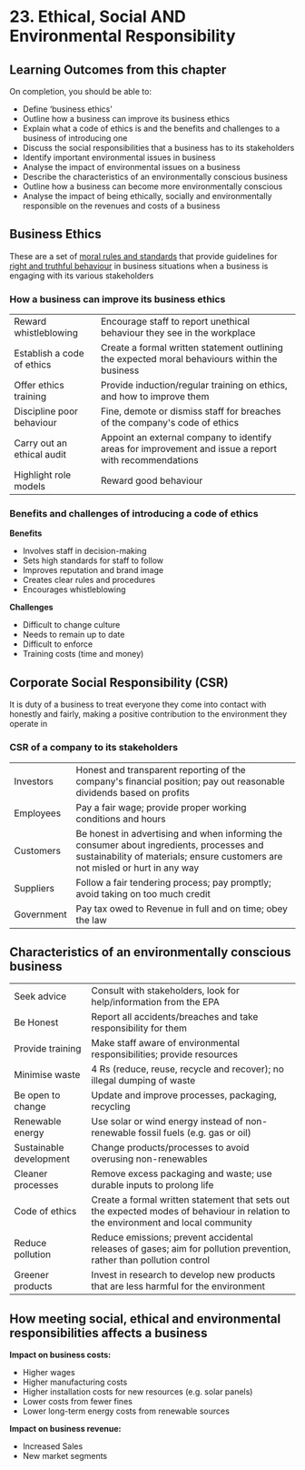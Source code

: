 # 23. Ethical, Social AND Environmental Responsibility

## Learning Outcomes from this chapter​
On completion, you should be able to:

- ​Define ‘business ethics’​
- Outline how a business can improve its business ethics​
- Explain what a code of ethics is and the benefits and challenges to a business of introducing one ​
- Discuss the social responsibilities that a business has to its stakeholders​
- Identify important environmental issues in business​
- Analyse the impact of environmental issues on a business​
- Describe the characteristics of an environmentally conscious business​
- Outline how a business can become more environmentally conscious ​
- Analyse the impact of being ethically, socially and environmentally responsible on the revenues and costs of a business ​

## Business Ethics
These are a set of <u>moral rules and standards</u> that provide guidelines for <u>right and truthful behaviour</u> in business situations when a business is engaging with its various stakeholders

### How a business can improve its business ethics

| | |
|-|-|
| Reward whistleblowing | Encourage staff to report unethical behaviour they see in the workplace |
| Establish a code of ethics | Create a formal written statement outlining the expected moral behaviours within the business |
| Offer ethics training | Provide induction/regular training on ethics, and how to improve them |
| Discipline poor behaviour | Fine, demote or dismiss staff for breaches of the company's code of ethics |
| Carry out an ethical audit | Appoint an external company to identify areas for improvement and issue a report with recommendations |
| Highlight role models | Reward good behaviour |

### Benefits and challenges of introducing a code of ethics

**Benefits**
- Involves staff in decision-making
- Sets high standards for staff to follow
- Improves reputation and brand image
- Creates clear rules and procedures
- Encourages whistleblowing

**Challenges**
- Difficult to change culture
- Needs to remain up to date
- Difficult to enforce
- Training costs (time and money)

## Corporate Social Responsibility (CSR)
It is duty of a business to treat everyone they come into contact with honestly and fairly, making a positive contribution to the environment they operate in

### CSR of a company to its stakeholders

| | |
|-|-|
| Investors | Honest and transparent reporting of the company's financial position; pay out reasonable dividends based on profits |
| Employees | Pay a fair wage; provide proper working conditions and hours |
| Customers | Be honest in advertising and when informing the consumer about ingredients, processes and sustainability of materials; ensure customers are not misled or hurt in any way |
| Suppliers | Follow a fair tendering process; pay promptly; avoid taking on too much credit |
| Government | Pay tax owed to Revenue in full and on time; obey the law |

## Characteristics of an environmentally conscious business​

| | |
|-|-|
| Seek advice | Consult with stakeholders, look for help/information from the EPA |
| Be Honest | Report all accidents/breaches and take responsibility for them |
| Provide training | Make staff aware of environmental responsibilities; provide resources |
| Minimise waste | 4 Rs (reduce, reuse, recycle and recover); no illegal dumping of waste |
| Be open to change | Update and improve processes, packaging, recycling |
| Renewable energy | Use solar or wind energy instead of non-renewable fossil fuels (e.g. gas or oil) |
| Sustainable development | Change products/processes to avoid overusing non-renewables |
| Cleaner processes | Remove excess packaging and waste; use durable inputs to prolong life |
| Code of ethics | Create a formal written statement that sets out the expected modes of behaviour in relation to the environment and local community |
| Reduce pollution | Reduce emissions; prevent accidental releases of gases; aim for pollution prevention, rather than pollution control |
| Greener products | Invest in research to develop new products that are less harmful for the environment |

## How meeting social, ethical and environmental responsibilities affects a business ​
**Impact on business costs:**
- Higher wages​
- Higher manufacturing costs​
- Higher installation costs for new resources (e.g. solar panels)​
- Lower costs from fewer fines​
- Lower long-term energy costs from renewable sources​

**Impact on business revenue:**
- Increased Sales
- New market segments
